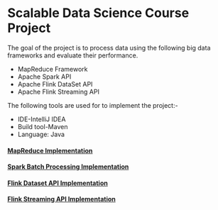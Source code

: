 # Scalable Data Science Course Project

The goal of the project is to process data using the following big data frameworks  and evaluate their performance. 

* MapReduce Framework
* Apache Spark API
* Apache Flink DataSet API 
* Apache Flink Streaming API


The following tools are used for to implement the project:-

* IDE-IntelliJ IDEA
* Build tool-Maven
* Language: Java

#### [MapReduce Implementation](https://github.com/htefera/Scalable-Data-science-Project-1/tree/master/Mapreduce%20Task)
#### [Spark Batch Processing Implementation](https://github.com/htefera/Scalable-Data-science-Project-1/tree/master/Spark%20Batch%20Processing%20Task)
#### [Flink Dataset API Implementation](https://github.com/htefera/Scalable-Data-science-Project-1/tree/master/Flink%20Dataset%20API%20Task)
#### [Flink Streaming API Implementation](https://github.com/htefera/Scalable-Data-science-Project-1/tree/master/Flink%20Streaming%20API%20Task)

 
